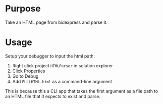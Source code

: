 ﻿# Purpose

Take an HTML page from bidexpress and parse it.


# Usage

Setup your debugger to input the html path:

1. Right click project `HTMLParser` in solution explorer
1. Click Properties
1. Go to Debug
1. Add `FULLHTML.html` as a command-line argument

This is because this a CLI app that takes the first argument as a file path to an HTML file that it expects to exist and parse.
